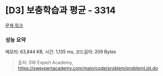 # [D3] 보충학습과 평균 - 3314 

[문제 링크](https://swexpertacademy.com/main/code/problem/problemDetail.do?contestProbId=AWBnA2jaxDsDFAWr) 

### 성능 요약

메모리: 63,844 KB, 시간: 1,135 ms, 코드길이: 209 Bytes



> 출처: SW Expert Academy, https://swexpertacademy.com/main/code/problem/problemList.do